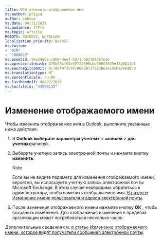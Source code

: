 ```yaml
---
title: 959 изменить отображаемое имя
ms.author: pdigia
author: pebaum
ms.date: 04/21/2020
ms.audience: ITPro
ms.topic: article
ROBOTS: NOINDEX, NOFOLLOW
localization_priority: Normal
ms.custom:
- "959"
- "1800022"
ms.assetid: 96e2de51-c8b0-4eef-b071-b02784367e1e
ms.openlocfilehash: 870b96cf04e69722690cbd50083899e32b6811b1
ms.sourcegitcommit: bc7d6f4f3c9f7060d073f5130e1ec856e248d020
ms.translationtype: MT
ms.contentlocale: ru-RU
ms.lasthandoff: 06/02/2020
ms.locfileid: "44506132"
---
```

# <a name="change-your-display-name"></a>Изменение отображаемого имени
  
Чтобы изменить отображаемое имя в Outlook, выполните указанные ниже действия.
  
1. В **Outlook выберите параметры учетных** \> **записей** \> **для учетных**записей.

2. Выберите учетную запись электронной почты и нажмите кнопку **изменить**.

    > [!NOTE]
    > Если вы не видите параметр для изменения отображаемого имени, вероятно, вы используете учетную запись электронной почты Microsoft Exchange. В этом случае необходимо обратиться к администратору, чтобы изменить отображаемое имя. [В разделе Изменение имени пользователя и адреса электронной почты](https://docs.microsoft.com/microsoft-365/admin/add-users/change-a-user-name-and-email-address).
  
3. После изменения отображаемого имени нажмите кнопку **ОК** , чтобы сохранить изменения. Для отображения изменений в пределах организации может потребоваться несколько часов.

Дополнительные сведения см. [в статье Изменение отображаемого имени, которое видят получатели сообщения электронной почты](https://support.office.com/article/2b53331a-ba2a-4803-88dc-ac9fe376c8a9.aspx).
  
